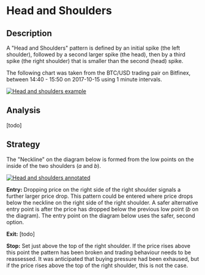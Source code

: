 # Head and Shoulders

## Description

A "Head and Shoulders" pattern is defined by an initial spike (the left
shoulder), followed by a second larger spike (the head), then by a third spike
(the right shoulder) that is smaller than the second (head) spike.

The following chart was taken from the BTC/USD trading pair on Bitfinex,
between 14:40 - 15:50 on 2017-10-15 using 1 minute intervals.

[![Head and shoulders example](/media/head-and-shoulders.png)](/media/head-and-shoulders.png)

## Analysis

[todo]

## Strategy

The "Neckline" on the diagram below is formed from the low points on the inside
of the two shoulders (*a* and *b*).

[![Head and shoulders annotated](/media/head-and-shoulders-annotated.png)](/media/head-and-shoulders-annotated.png)

**Entry:** Dropping price on the right side of the right shoulder signals a
further larger price drop. This pattern could be entered where price drops below
the neckline on the right side of the right shoulder. A safer alternative entry
point is after the price has dropped below the previous low point (*b* on the
diagram). The entry point on the diagram below uses the safer, second option.

**Exit:** [todo]

**Stop:** Set just above the top of the right shoulder. If the price rises
above this point the pattern has been broken and trading behaviour needs to be
reassessed. It was anticipated that buying pressure had been exhaused, but if
the price rises above the top of the right shoulder, this is not the case.
